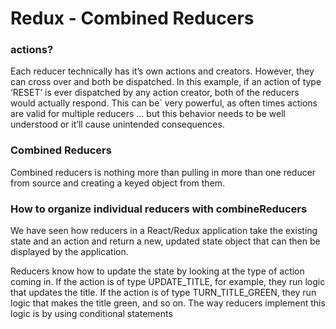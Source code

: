 # Redux - Combined Reducers

### actions?
Each reducer technically has it’s own actions and creators.
However, they can cross over and both be dispatched.
In this example, if an action of type ‘RESET’ is ever dispatched by any action creator, both of the reducers would actually respond.
This can be` very powerful, as often times actions are valid for multiple reducers
… but this behavior needs to be well understood or it’ll cause unintended consequences.

### Combined Reducers
Combined reducers is nothing more than pulling in more than one reducer from source and creating a keyed object from them.

### How to organize individual reducers with combineReducers
We have seen how reducers in a React/Redux application take the existing state and an action and return a new, updated state object that can then be displayed by the application.

Reducers know how to update the state by looking at the type of action coming in. If the action is of type UPDATE_TITLE, for example, they run logic that updates the title. If the action is of type TURN_TITLE_GREEN, they run logic that makes the title green, and so on.
The way reducers implement this logic is by using conditional statements
